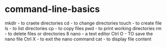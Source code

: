 # command-line-basics
mkdir - to craete directories 
cd - to change directories
touch - to create file
ls - to list directories
cp - to copy files
pwd - to print working directories
rm - to delete files or directories
8 nano - a text editor
Ctrl O - TO save the nano file 
Ctrl X - to exit the nano command 
cat - to display file content
